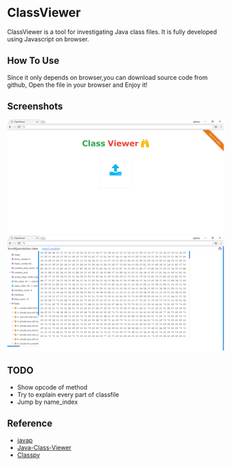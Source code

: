# ClassViewer

ClassViewer is a tool for investigating Java class files. It is fully developed using Javascript on browser.

## How To Use
Since it only depends on browser,you can download source code from github, Open the file in your browser and Enjoy it!

## Screenshots
![image](example/welcome.png)
![image](example/show.png)

## TODO
* Show opcode of method 
* Try to explain every part of classfile
* Jump by name_index

## Reference
* [javap](https://docs.oracle.com/javase/8/docs/technotes/tools/windows/javap.html)
* [Java-Class-Viewer](https://www.codeproject.com/Articles/35915/Java-Class-Viewer)
* [Classpy](https://github.com/zxh0/classpy)